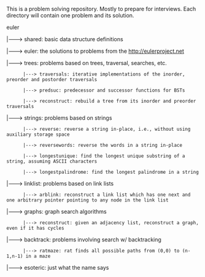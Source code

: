 This is a problem solving repository. Mostly to prepare for interviews. Each directory will contain one problem and its solution.

 euler

   |---> shared: basic data structure definitions

   |---> euler: the solutions to problems from the http://eulerproject.net

   |---> trees: problems based on trees, traversal, searches, etc.

          |---> traversals: iterative implementations of the inorder, preorder and postorder traversals

          |---> predsuc: predecessor and successor functions for BSTs  

          |---> reconstruct: rebuild a tree from its inorder and preorder traversals

   |---> strings: problems based on strings
 
          |---> reverse: reverse a string in-place, i.e., without using auxiliary storage space

          |---> reversewords: reverse the words in a string in-place

          |---> longestunique: find the longest unique substring of a string, assuming ASCII characters

          |---> longestpalindrome: find the longest palindrome in a string

   |---> linklist: problems based on link lists

          |---> arblink: reconstruct a link list which has one next and one arbitrary pointer pointing to any node in the link list

   |---> graphs: graph search algorithms

          |---> reconstruct: given an adjacency list, reconstruct a graph, even if it has cycles
   
   |---> backtrack: problems involving search w/ backtracking
          
          |---> ratmaze: rat finds all possible paths from (0,0) to (n-1,n-1) in a maze

   |---> esoteric: just what the name says
